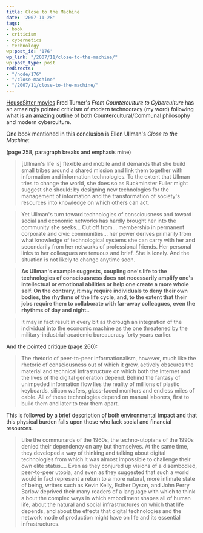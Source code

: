 ```yaml
---
title: Close to the Machine
date: '2007-11-28'
tags:
- book
- criticism
- cybernetics
- technology
wp:post_id: '176'
wp_link: "/2007/11/close-to-the-machine/"
wp:post_type: post
redirects:
- "/node/176"
- "/close-machine"
- "/2007/11/close-to-the-machine/"
---
```


[HouseSitter movies](http://www.iucn-tftsg.org/?housesitter)
Fred Turner's _From Counterculture to Cyberculture_ has an amazingly pointed criticism of modern technocracy (my word) following what is an amazing outline of both Countercultural/Communal philosophy and modern cyberculture.

One book mentioned in this conclusion is Ellen Ullman's _Close to the Machine_:

(page 258, paragraph breaks and emphasis mine)

>

> [Ullman's life is] flexible and mobile and it demands that she build small tribes around a shared mission and link them together with information and information technologies. To the extent that Ullman tries to change the world, she does so as Buckminster Fuller might suggest she should: by designing new technologies for the management of information and the transformation of society's resources into knowledge on which others can act.

> Yet Ullman's turn toward technologies of consciousness and toward social and economic networks has hardly brought her into the community she seeks... Cut off from... membership in permanent corporate and civic communities... her power derives primarily from what knowledge of technological systems she can carry with her and secondarily from her networks of professional friends. Her personal links to her colleagues are tenuous and brief. She is lonely. And the situation is not likely to change anytime soon.

> **As Ullman's example suggests, coupling one's life to the technologies of consciousness does not necessarily amplify one's intellectual or emotional abilities or help one create a more whole self. On the contrary, it may require individuals to deny their own bodies, the rhythms of the life cycle, and, to the extent that their jobs require them to collaborate with far-away colleagues, even the rhythms of day and night.**.

> It may in fact result in every bit as thorough an integration of the individual into the economic machine as the one threatened by the military-industrial-academic bureaucracy forty years earlier.

And the pointed critique (page 260):

>

> The rhetoric of peer-to-peer informationalism, however, much like the rhetoric of consciousness out of which it grew, actively obscures the material and technical infrastructure on which both the Internet and the lives of the digital generation depend. Behind the fantasy of unimpeded information flow lies the reality of millions of plastic keyboards, silicon wafers, glass-faced monitors and endless miles of cable. All of these technologies depend on manual laborers, first to build them and later to tear them apart.

This is followed by a brief description of both environmental impact and that this physical burden falls upon those who lack social and financial resources.

>

> Like the communards of the 1960s, the techno-utopians of the 1990s denied their dependency on any but themselves. At the same time, they developed a way of thinking and talking about digital technologies from which it was almost impossible to challenge their own elite status.... Even as they conjured up visions of a disembodied, peer-to-peer utopia, and even as they suggested that such a world would in fact represent a return to a more natural, more intimate state of being, writers such as Kevin Kelly, Esther Dyson, and John Perry Barlow deprived their many readers of a language with which to think a bout the complex ways in which embodiment shapes all of human life, about the natural and social infrastructures on which that life depends, and about the effects that digital technologies and the network mode of production might have on life and its essential infrastructures.
